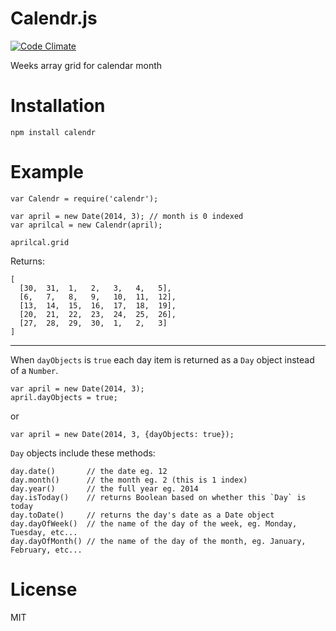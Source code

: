# Calendr.js

[![Code Climate](https://codeclimate.com/github/nowk/calendr.js.png)](https://codeclimate.com/github/nowk/calendr.js)

Weeks array grid for calendar month

# Installation

    npm install calendr

# Example

    var Calendr = require('calendr');

    var april = new Date(2014, 3); // month is 0 indexed
    var aprilcal = new Calendr(april);

    aprilcal.grid

Returns:

    [
      [30,  31,  1,   2,   3,   4,   5],
      [6,   7,   8,   9,   10,  11,  12],
      [13,  14,  15,  16,  17,  18,  19],
      [20,  21,  22,  23,  24,  25,  26],
      [27,  28,  29,  30,  1,   2,   3]
    ]

---

When `dayObjects` is `true` each day item is returned as a `Day` object instead of a `Number`.

    var april = new Date(2014, 3);
    april.dayObjects = true;

or

    var april = new Date(2014, 3, {dayObjects: true});

`Day` objects include these methods:

    day.date()       // the date eg. 12
    day.month()      // the month eg. 2 (this is 1 index)
    day.year()       // the full year eg. 2014
    day.isToday()    // returns Boolean based on whether this `Day` is today
    day.toDate()     // returns the day's date as a Date object
    day.dayOfWeek()  // the name of the day of the week, eg. Monday, Tuesday, etc...
    day.dayOfMonth() // the name of the day of the month, eg. January, February, etc...

# License

MIT
